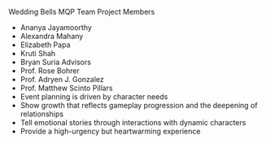 Wedding Bells MQP Team Project
Members
- Ananya Jayamoorthy
- Alexandra Mahany
- Elizabeth Papa
- Kruti Shah
- Bryan Suria
Advisors
- Prof. Rose Bohrer
- Prof. Adryen J. Gonzalez
- Prof. Matthew Scinto
Pillars
- Event planning is driven by character needs
- Show growth that reflects gameplay progression and the deepening of relationships
- Tell emotional stories through interactions with dynamic characters
- Provide a high-urgency but heartwarming experience
